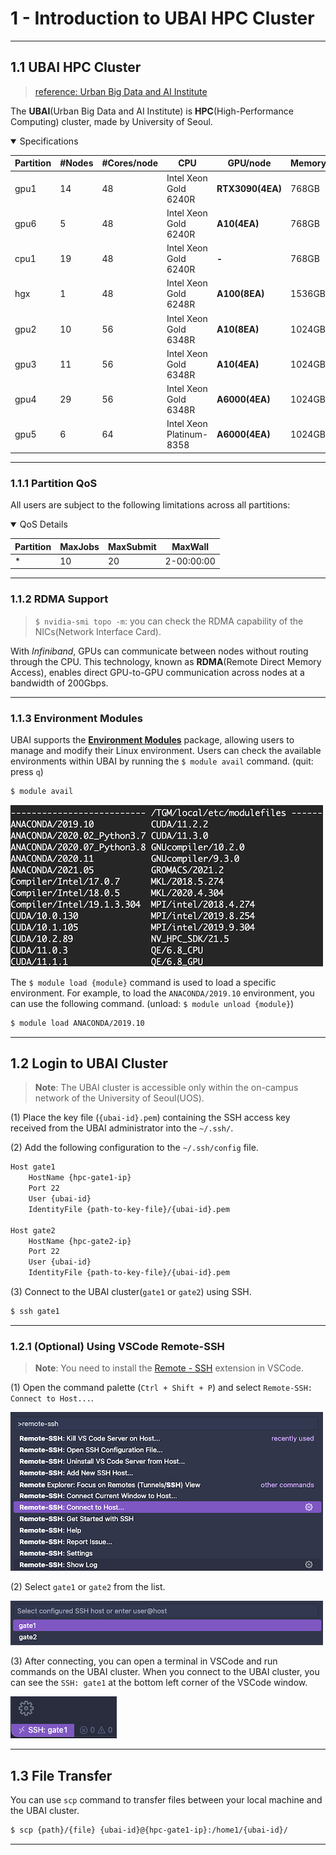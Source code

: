 # 1 - Introduction to UBAI HPC Cluster

---

## 1.1 UBAI HPC Cluster

> [reference: Urban Big Data and AI Institute](https://ubai.uos.ac.kr/%EC%9D%B4%EC%9A%A9-%EC%95%88%EB%82%B4)

The **UBAI**(Urban Big Data and AI Institute) is **HPC**(High-Performance Computing) cluster, made by University of Seoul.

<details open>
  <summary>Specifications</h2></summary>

| **Partition** | **\#Nodes** | **\#Cores/node**  | **CPU** | **GPU/node** | **Memory/node** | Scratch | 
| --- | --- | --- | --- | --- | --- | --- |
| gpu1  | 14 | 48 | Intel Xeon Gold 6240R | **RTX3090(4EA)** | 768GB | 500GB |
| gpu6 | 5 | 48 | Intel Xeon Gold 6240R | **A10(4EA)** | 768GB | 500GB |
| cpu1 | 19 | 48 | Intel Xeon Gold 6240R | **-** | 768GB | 500GB |
| hgx | 1 | 48 | Intel Xeon Gold 6248R | **A100(8EA)** | 1536GB | 2TB |
| gpu2 | 10 | 56 | Intel Xeon Gold 6348R | **A10(8EA)** | 1024GB | 500GB |
| gpu3 | 11 | 56 | Intel Xeon Gold 6348R | **A10(4EA)** | 1024GB | 500GB |
| gpu4  | 29 | 56 | Intel Xeon Gold 6348R | **A6000(4EA)** | 1024GB | 500GB |
| gpu5  | 6 | 64 | Intel Xeon Platinum-8358 | **A6000(4EA)** | 1024GB | 500GB |

</details>

---

### 1.1.1 Partition QoS

All users are subject to the following limitations across all partitions:

<details open>
  <summary>QoS Details</h2></summary>

| **Partition** | **MaxJobs** | **MaxSubmit** | **MaxWall** |
| --- | --- | --- | --- |
| * | 10 | 20 | 2-00:00:00 |

</details>

---

### 1.1.2 RDMA Support

> `$ nvidia-smi topo -m`: you can check the RDMA capability of the NICs(Network Interface Card).

With *Infiniband*, GPUs can communicate between nodes without routing through the CPU. This technology, known as **RDMA**(Remote Direct Memory Access), enables direct GPU-to-GPU communication across nodes at a bandwidth of 200Gbps.

---

### 1.1.3 Environment Modules

UBAI supports the [**Environment Modules**](https://modules.readthedocs.io/en/latest/) package, allowing users to manage and modify their Linux environment. Users can check the available environments within UBAI by running the `$ module avail` command. (quit: press `q`)

```bash
$ module avail
```

![module avail](../../images/module_avail.png)

The `$ module load {module}` command is used to load a specific environment. For example, to load the `ANACONDA/2019.10` environment, you can use the following command. (unload: `$ module unload {module}`)

```bash
$ module load ANACONDA/2019.10
```

---

## 1.2 Login to UBAI Cluster

> **Note**: The UBAI cluster is accessible only within the on-campus network of the University of Seoul(UOS).

(1) Place the key file (`{ubai-id}.pem`) containing the SSH access key received from the UBAI administrator into the `~/.ssh/`.

(2) Add the following configuration to the `~/.ssh/config` file.

```bash
Host gate1
    HostName {hpc-gate1-ip}
    Port 22
    User {ubai-id}
    IdentityFile {path-to-key-file}/{ubai-id}.pem

Host gate2
    HostName {hpc-gate2-ip}
    Port 22
    User {ubai-id}
    IdentityFile {path-to-key-file}/{ubai-id}.pem
```

(3) Connect to the UBAI cluster(`gate1` or `gate2`) using SSH.

```bash
$ ssh gate1
```

---

### 1.2.1 (Optional) Using VSCode Remote-SSH

> **Note**: You need to install the [Remote - SSH](https://code.visualstudio.com/docs/remote/ssh-tutorial) extension in VSCode.

(1) Open the command palette (`Ctrl + Shift + P`) and select `Remote-SSH: Connect to Host...`.

![remote-ssh: connect to host 1](../../images/remote-ssh_1.png)

(2) Select `gate1` or `gate2` from the list.

![remote-ssh: connect to host 2](../../images/remote-ssh_2.png)

(3) After connecting, you can open a terminal in VSCode and run commands on the UBAI cluster. When you connect to the UBAI cluster, you can see the `SSH: gate1` at the bottom left corner of the VSCode window.

![remote-ssh: connect to host 3](../../images/remote-ssh_3.png)

---

## 1.3 File Transfer

You can use `scp` command to transfer files between your local machine and the UBAI cluster.

```bash
$ scp {path}/{file} {ubai-id}@{hpc-gate1-ip}:/home1/{ubai-id}/
```

---